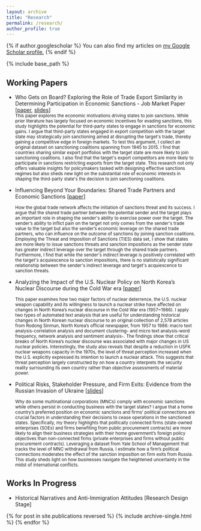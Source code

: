 ```yaml
---
layout: archive
title: "Research"
permalink: /research/
author_profile: true
---
```


{% if author.googlescholar %}
  You can also find my articles on <u><a href="{{author.googlescholar}}">my Google Scholar profile</a>.</u>
{% endif %}

{% include base_path %}
<h2>Working Papers</h2> 


<ul>
<li>Who Gets on Board? Exploring the Role of Trade Export Similarity in Determining Participation in Economic Sanctions - Job Market Paper [<a href="https://drive.google.com/file/d/1mpxQd_UWl55UzKtzsc89jLyVf1ty9EF6/preview">paper</a>, <a href="https://drive.google.com/file/d/1VQ1vC0HL5T8FK4SyAepXqi3e9e9ZyJEj/preview">slides</a>] </li>
<small> This paper explores the economic motivations driving states to join sanctions. While prior literature has largely focused on economic incentives for evading sanctions, this study highlights the potential for third-party states to engage in sanctions for economic gains. I argue that third-party states engaged in export competition with the target state may strategically join sanctioning aimed at disrupting the target's trade, thereby gaining a competitive edge in foreign markets. To test this argument, I collect an original dataset on sanctioning coalitions spanning from 1945 to 2015. I find that countries sharing similar export portfolios with the target state are more likely to join sanctioning coalitions. I also find that the target's export competitors are more likely to participate in sanctions restricting exports from the target state. This research not only offers valuable insights for policymakers tasked with designing effective sanctions regimes but also sheds new light on the substantial role of economic interests in shaping the third-party state's the decision to join sanctioning coalitions. </small>
</ul>

<ul>
<li>Influencing Beyond Your Boundaries: Shared Trade Partners and Economic Sanctions [<a href="https://drive.google.com/file/d/12-ksTmFPiWjg9MoajdUKwXARulAzlsgN/preview">paper</a>] </li>
  
<small> How the global trade network affects the initiation of sanctions threat and its success. I argue that the shared trade partner between the potential sender and the target plays an important role in shaping the sender's ability to exercise power over the target. The sender’s ability to inflict pain on the target not only comes from the sender's trade value to the target but also the sender’s economic leverage on the shared trade partners, who can influence on the outcome of sanctions by joining sanction coalitions. Employing the Threat and Imposition of Sanctions (TIES) data set, I show that states are more likely to issue sanctions threats and sanction impositions as the sender state has greater indirect leverage over the target through the shared trade partners. Furthermore, I find that while the sender's indirect leverage is positively correlated with the target's acquiescence to sanction impositions, there is no statistically significant relationship between the sender's indirect leverage and target's acquiescence to sanction threats.</small>
</ul>


<ul>
<li> Analyzing the Impact of the U.S. Nuclear Policy on North Korea’s Nuclear Discourse during the Cold War era [<a href="https://drive.google.com/file/d/18IHjOlpeKypDb8MqF2KarADwaw-UGkm5/preview">paper</a>] </li>

<small>   This paper examines how two major factors of nuclear deterrence, the U.S. nuclear weapon capability and its willingness to launch a nuclear strike have affected on changes in North Korea’s nuclear discourse in the Cold War era (1957~1986). I apply two types of automated text analysis that are useful for understanding historical changes in North Korean nuclear discourse to an original collection of 2,578 articles from Rodong Sinmun, North Korea’s official newspaper, from 1957 to 1986: macro text analysis-correlation analysis and document clustering- and micro text analysis-word frequency, network analysis and sentiment analysis-. The findings show that critical breaks of North Korea’s nuclear discourse was associated with major changes in US nuclear policies. Interestingly, the study also reveals that despite a reduction in USFK nuclear weapons capacity in the 1970s, the level of threat perception increased when the U.S. explicitly expressed its intention to launch a nuclear attack. This suggests that threat perception largely constructed by on how a country interprets the security reality surrounding its own country rather than objective assessments of material power. </small>
</ul>

<ul>
<li> Political Risks, Stakeholder Pressure, and Firm Exits: Evidence from the Russian Invasion of Ukraine [<a href="https://drive.google.com/file/d/1xOYZRaVjrt_7kwlK-Z5ZLVQbAfhd_M8n/preview">slides</a>]
  
 </li>

<small> Why do some multinational corporations (MNCs) comply with economic sanctions while others persist in conducting business with the target states? I argue that a home country’s preferred position on economic sanctions and firms’ political connections are crucial factors in understanding their decisions to cease operations in the sanctioned states. Specifically, my theory highlights that politically connected firms (state-owned enterprises (SOEs) and firms benefiting from public procurement contracts) are more likely to align their business strategies with their home government’s foreign policy objectives than non-connected firms (private enterprises and firms without public procurement contracts). Leveraging a dataset from Yale School of Management that tracks the level of MNC withdrawal from Russia, I estimate how a firm’s political connections moderates the effect of the sanction imposition on firm exits from Russia. This study sheds light on how businesses navigate the heightened uncertainty in the midst of international conflicts.</small>
</ul>


<p></p>

<h2> Works In Progress </h2> 


<ul>
<li> Historical Narratives and Anti-Immigration Attitudes [Research Design Stage]
</li>

</ul>




{% for post in site.publications reversed %}
  {% include archive-single.html %}
{% endfor %}
